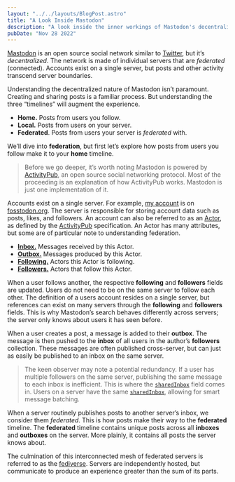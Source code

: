 ```yaml
---
layout: "../../layouts/BlogPost.astro"
title: "A Look Inside Mastodon"
description: "A look inside the inner workings of Mastodon's decentralized social network."
pubDate: "Nov 28 2022"
---
```


[Mastodon](https://joinmastodon.org/) is an open source social network similar to [Twitter](https://twitter.com/), but it’s _decentralized_. The network is made of individual servers that are _federated_ (connected). Accounts exist on a single server, but posts and other activity transcend server boundaries.

Understanding the decentralized nature of Mastodon isn’t paramount. Creating and sharing posts is a familiar process. But understanding the three “timelines” will augment the experience.

- **Home.** Posts from users you follow.
- **Local.** Posts from users on your server.
- **Federated**. Posts from users your server is _federated_ with.

We’ll dive into **federation**, but first let’s explore how posts from users you follow make it to your **home** timeline.

> Before we go deeper, it’s worth noting Mastodon is powered by [ActivityPub](https://www.w3.org/TR/activitypub/), an open source social networking protocol. Most of the proceeding is an explanation of how ActivityPub works. Mastodon is just one implementation of it.

Accounts exist on a single server. For example, [my account](https://fosstodon.org/@jgayfer) is on [fosstodon.org](https://fosstodon.org/). The server is responsible for storing account data such as posts, likes, and followers. An account can also be referred to as an [Actor](https://www.w3.org/TR/activitypub/#actors), as defined by the [ActivityPub](https://www.w3.org/TR/activitypub/) specification. An Actor has many attributes, but some are of particular note to understanding federation.

- [**Inbox.**](https://www.w3.org/TR/activitypub/#inbox) Messages received by this Actor.
- [**Outbox.**](https://www.w3.org/TR/activitypub/#outbox) Messages produced by this Actor.
- [**Following.**](https://www.w3.org/TR/activitypub/#following) Actors this Actor is following.
- [**Followers.**](https://www.w3.org/TR/activitypub/#followers) Actors that follow this Actor.

When a user follows another, the respective **following** and **followers** fields are updated. Users do not need to be on the same server to follow each other. The definition of a users account resides on a single server, but references can exist on many servers through the **following** and **followers** fields. This is why Mastodon’s search behaves differently across servers; the server only knows about users it has seen before.

When a user creates a post, a message is added to their **outbox**. The message is then pushed to the **inbox** of all users in the author’s **followers** collection. These messages are often published cross-server, but can just as easily be published to an inbox on the same server.

> The keen observer may note a potential redundancy. If a user has multiple followers on the same server, publishing the same message to each inbox is inefficient. This is where the [`sharedInbox`](https://www.w3.org/TR/activitypub/#sharedInbox) field comes in. Users on a server have the same [`sharedInbox`](https://www.w3.org/TR/activitypub/#sharedInbox), allowing for smart message batching.

When a server routinely publishes posts to another server’s inbox, we consider them _federated_. This is how posts make their way to the **federated** timeline. The **federated** timeline contains unique posts across all **inboxes** and **outboxes** on the server. More plainly, it contains all posts the server knows about.

The culmination of this interconnected mesh of federated servers is referred to as the [fediverse](https://fediverse.info/). Servers are independently hosted, but communicate to produce an experience greater than the sum of its parts.
